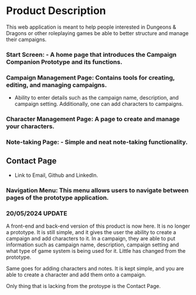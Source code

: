 # Product Description
This web application is meant to help people interested in Dungeons & Dragons or other roleplaying games be able to better structure and manage their campaigns. 
### Start Screen: - A home page that introduces the Campaign Companion Prototype and its functions.

### Campaign Management Page: Contains tools for creating, editing, and managing campaigns.
- Ability to enter details such as the campaign name, description, and campaign setting. Additionally, one can add characters to campaigns.

### Character Management Page: A page to create and manage your characters.

### Note-taking Page: - Simple and neat note-taking functionality.

## Contact Page
- Link to Email, Github and LinkedIn.

### Navigation Menu: This menu allows users to navigate between pages of the prototype application.

### 20/05/2024 UPDATE
A front-end and back-end version of this product is now here. It is no longer a prototype. It is still simple, and it gives the user the ability to create a campaign and add characters to it. In a campaign, they are able to put information such as campaign name, description, campaign setting and what type of game system is being used for it. Little has changed from the prototype.

Same goes for adding characters and notes. It is kept simple, and you are able to create a character and add them onto a campaign.

Only thing that is lacking from the protoype is the Contact Page.
